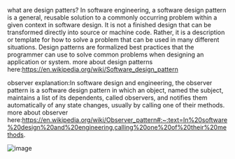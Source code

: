 what are design patters?
In software engineering, a software design pattern is a general, reusable solution to a commonly occurring problem within a given context in software design.
It is not a finished design that can be transformed directly into source or machine code. Rather, it is a description or template for how to solve a problem that can be used in many different situations.
Design patterns are formalized best practices that the programmer can use to solve common problems when designing an application or system.
more about design patterns here:https://en.wikipedia.org/wiki/Software_design_pattern


observer explanation:In software design and engineering, the observer pattern is a software design pattern in which an object, named the subject,
maintains a list of its dependents, called observers, and notifies them automatically of any state changes, usually by calling one of their methods.
more about observer here:https://en.wikipedia.org/wiki/Observer_pattern#:~:text=In%20software%20design%20and%20engineering,calling%20one%20of%20their%20methods.

![image](https://user-images.githubusercontent.com/28539893/209655455-32e20343-f897-4590-9876-d66202e41ba9.png)

